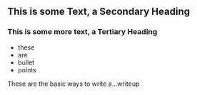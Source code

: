 ## This is some Text, a Secondary Heading
### This is some more text, a Tertiary Heading

* these
* are
* bullet
* points

These are the basic ways to write a...writeup